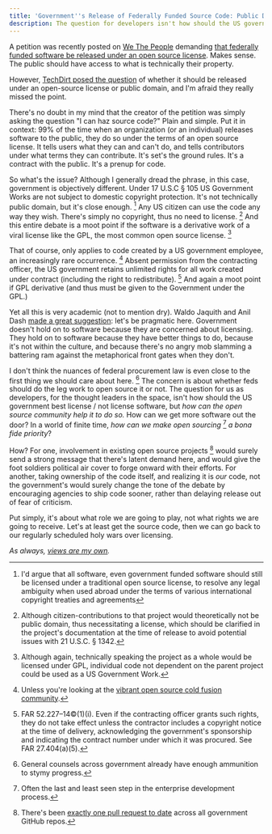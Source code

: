 ```yaml
---
title: 'Government''s Release of Federally Funded Source Code: Public Domain or Open Source? Yes.'
description: The question for developers isn't how should the US government best license software, but how can the open source community help it to do so
---
```


A petition was recently posted on [We The People](https://petitions.whitehouse.gov/) demanding [that federally funded software be released under an open source license](https://petitions.whitehouse.gov/petition/maximize-public-benefit-federal-technology-sharing-government-developed-software-under-open-source/6n5ZBBwf?utm_source=wh.gov&utm_medium=shorturl&utm_campaign=shorturl). Makes sense. The public should have access to what is technically their property.

However, [TechDirt posed the question](http://www.techdirt.com/articles/20120723/12181319800/should-software-created-federal-govt-be-open-source-licensed-public-domain.shtml) of whether it should be released under an open-source license or public domain, and I'm afraid they really missed the point.

There's no doubt in my mind that the creator of the petition was simply asking the question "I can haz source code?" Plain and simple. Put it in context: 99% of the time when an organization (or an individual) releases software to the public, they do so under the terms of an open source license. It tells users what they can and can't do, and tells contributors under what terms they can contribute. It's set's the ground rules. It's a contract with the public. It's a prenup for code.

So what's the issue? Although I generally dread the phrase, in this case, government is objectively different. Under 17 U.S.C § 105 US Government Works are not subject to domestic copyright protection. It's not technically public domain, but it's close enough. [^1] Any US citizen can use the code any way they wish. There's simply no copyright, thus no need to license. [^2] And this entire debate is a moot point if the software is a derivative work of a viral license like the GPL, the most common open source license. [^3]

That of course, only applies to code created by a US government employee, an increasingly rare occurrence. [^4] Absent permission from the contracting officer, the US government retains unlimited rights for all work created under contract (including the right to redistribute). [^5] And again a moot point if GPL derivative (and thus must be given to the Government under the GPL.)

Yet all this is very academic (not to mention dry). Waldo Jaquith and Anil Dash [made a great suggestion](https://twitter.com/anildash/statuses/227476701599391744): let's be pragmatic here. Government doesn't hold on to software because they are concerned about licensing. They hold on to software because they have better things to do, because it's not within the culture, and because there's no angry mob slamming a battering ram against the metaphorical front gates when they don't.

I don't think the nuances of federal procurement law is even close to the first thing we should care about here. [^6] The concern is about whether feds should do the leg work to open source it or not. The question for us as developers, for the thought leaders in the space, isn't how should the US government best license / not license software, but *how can the open source community help it to do so.* How can we get more software out the door? In a world of finite time, *how can we make open sourcing* [^7] *a bona fide priority*?

How? For one, involvement in existing open source projects [^8] would surely send a strong message that there's latent demand here, and would give the foot soldiers political air cover to forge onward with their efforts. For another, taking ownership of the code itself, and realizing it is *our* code, not the government's would surely change the tone of the debate by encouraging agencies to ship code sooner, rather than delaying release out of fear of criticism.

Put simply, it's about what role we are going to play, not what rights we are going to receive. Let's at least get the source code, then we can go back to our regularly scheduled holy wars over licensing.

*As always, [views are my own](https://ben.balter.com/fine-print/).*

[^1]: I'd argue that all software, even government funded software should still be licensed under a traditional open source license, to resolve any legal ambiguity when used abroad under the terms of various international copyright treaties and agreements

[^2]: Although citizen-contributions to that project would theoretically not be public domain, thus necessitating a license, which should be clarified in the project's documentation at the time of release to avoid potential issues with 21 U.S.C. § 1342.

[^3]: Although again, technically speaking the project as a whole would be licensed under GPL, individual code not dependent on the parent project could be used as a US Government Work.

[^4]: Unless you're looking at the [vibrant open source cold fusion community](https://github.com/trending?l=cfm).

[^5]: FAR 52.227–14©(1)(i). Even if the contracting officer grants such rights, they do not take effect unless the contractor includes a copyright notice at the time of delivery, acknowledging the government's sponsorship and indicating the contract number under which it was procured. See FAR 27.404(a)(5).

[^6]: General counsels across government already have enough ammunition to stymy progress.

[^7]: Often the last and least seen step in the enterprise development process.

[^8]: There's been [exactly one pull request to date](https://ben.balter.com/2012/04/15/cfpb-accepts-first-citizen-submitted-pull-request-on-behalf-of-federal-government/) across all government GitHub repos.

